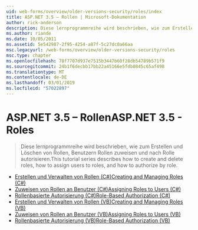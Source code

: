 ```yaml
---
uid: web-forms/overview/older-versions-security/roles/index
title: ASP.NET 3.5 – Rollen | Microsoft-Dokumentation
author: rick-anderson
description: Diese lernprogrammreihe wird beschrieben, wie zum Erstellen und Löschen von Rollen, Benutzern Rollen zuweisen und nach Rolle autorisieren.
ms.author: riande
ms.date: 10/05/2011
ms.assetid: 5e542987-2f95-4254-a87f-5c27dc0a66aa
msc.legacyurl: /web-forms/overview/older-versions-security/roles
msc.type: chapter
ms.openlocfilehash: 78f7707d937e7515b3447b60f28db54789b571f9
ms.sourcegitcommit: 24b1f6decbb17bb22a45166e5fdb0845c65af498
ms.translationtype: MT
ms.contentlocale: de-DE
ms.lasthandoff: 03/01/2019
ms.locfileid: "57022897"
---
```

<a name="aspnet-35---roles"></a><span data-ttu-id="d1a00-103">ASP.NET 3.5 – Rollen</span><span class="sxs-lookup"><span data-stu-id="d1a00-103">ASP.NET 3.5 - Roles</span></span>
====================
> <span data-ttu-id="d1a00-104">Diese lernprogrammreihe wird beschrieben, wie zum Erstellen und Löschen von Rollen, Benutzern Rollen zuweisen und nach Rolle autorisieren.</span><span class="sxs-lookup"><span data-stu-id="d1a00-104">This tutorial series describes how to create and delete roles, how to assign users to roles, and how to authorize by role.</span></span>


- [<span data-ttu-id="d1a00-105">Erstellen und Verwalten von Rollen (C#)</span><span class="sxs-lookup"><span data-stu-id="d1a00-105">Creating and Managing Roles (C#)</span></span>](creating-and-managing-roles-cs.md)
- [<span data-ttu-id="d1a00-106">Zuweisen von Rollen an Benutzer (C#)</span><span class="sxs-lookup"><span data-stu-id="d1a00-106">Assigning Roles to Users (C#)</span></span>](assigning-roles-to-users-cs.md)
- [<span data-ttu-id="d1a00-107">Rollenbasierte Autorisierung (C#)</span><span class="sxs-lookup"><span data-stu-id="d1a00-107">Role-Based Authorization (C#)</span></span>](role-based-authorization-cs.md)
- [<span data-ttu-id="d1a00-108">Erstellen und Verwalten von Rollen (VB)</span><span class="sxs-lookup"><span data-stu-id="d1a00-108">Creating and Managing Roles (VB)</span></span>](creating-and-managing-roles-vb.md)
- [<span data-ttu-id="d1a00-109">Zuweisen von Rollen an Benutzer (VB)</span><span class="sxs-lookup"><span data-stu-id="d1a00-109">Assigning Roles to Users (VB)</span></span>](assigning-roles-to-users-vb.md)
- [<span data-ttu-id="d1a00-110">Rollenbasierte Autorisierung (VB)</span><span class="sxs-lookup"><span data-stu-id="d1a00-110">Role-Based Authorization (VB)</span></span>](role-based-authorization-vb.md)
